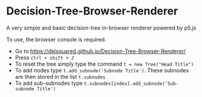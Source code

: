 # Decision-Tree-Browser-Renderer
A very simple and basic decision-tree in-browser renderer powered by p5.js

To use, the browser console is required.

- Go to https://delsquared.github.io/Decision-Tree-Browser-Renderer/
- Press `ctrl + shift + J`
- To reset the tree simply type the command `t = new Tree("Head Title")`
- To add nodes type `t.add_subnode('Subnode Title')`. These subnodes are then stored in the list `t.subnodes`
- To add sub-subnodes type `t.subnodes[index].add_subnode('Sub-subnode Title')`

